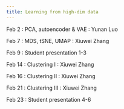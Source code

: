 ```yaml
---
title: Learning from high-dim data
---
```


Feb 2
: PCA, autoencoder & VAE
    : Yunan Luo

Feb 7
: MDS, tSNE, UMAP
    : Xiuwei Zhang

Feb 9
: Student presentation 1-3

Feb 14
: Clustering I
    : Xiuwei Zhang

Feb 16
: Clustering II
    : Xiuwei Zhang

Feb 21
: Clustering III
    : Xiuwei Zhang

Feb 23
: Student presentation 4-6